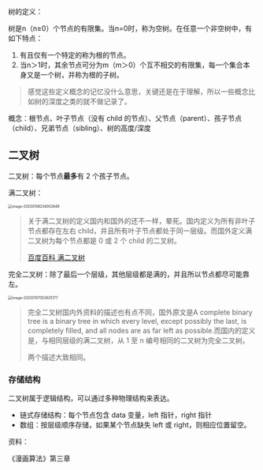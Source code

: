树的定义：

树是n（n≥0）个节点的有限集。当n=0时，称为空树。在任意一个非空树中，有如下特点：

1. 有且仅有一个特定的称为根的节点。
2. 当n＞1时，其余节点可分为m（m＞0）个互不相交的有限集，每一个集合本身又是一个树，并称为根的子树。

> 感觉这些定义概念的记忆没什么意思，关键还是在于理解，所以一些概念比如树的深度之类的就不做记录了。

概念：根节点、叶子节点（没有 child 的节点）、父节点（parent）、孩子节点（child）、兄弟节点（sibling）、树的高度/深度



## 二叉树

二叉树：每个节点**最多**有 2 个孩子节点。

满二叉树：

<img src="https://tva1.sinaimg.cn/large/006tNbRwly1ganaftmidaj30n60cyn2y.jpg" alt="image-20200106234002649" style="zoom:50%;" />

> 关于满二叉树的定义国内和国外的还不一样，晕死。国内定义为所有非叶子节点都存在左右 child，并且所有叶子节点都处于同一层级。而国外定义满二叉树为每个节点都是 0 或 2 个 child 的二叉树。
>
> [百度百科 满二叉树](https://baike.baidu.com/item/%E6%BB%A1%E4%BA%8C%E5%8F%89%E6%A0%91)

完全二叉树：除了最后一个层级，其他层级都是满的，并且所以节点都尽可能靠左。

<img src="https://tva1.sinaimg.cn/large/006tNbRwly1ganb214hx6j30m20eqdkd.jpg" alt="image-20200107002625177" style="zoom:50%;" />

> 完全二叉树国内外资料的描述也有点不同，国外原文是A complete binary tree is a binary tree in which every level, except possibly the last, is completely filled, and all nodes are as far left as possible.而国内的定义是，与相同层级的满二叉树，从 1 至 n 编号相同的二叉树为完全二叉树。
>
> 两个描述大致相同。
>
> 

### 存储结构

二叉树属于逻辑结构，可以通过多种物理结构来表达。

* 链式存储结构：每个节点包含 data 变量，left 指针，right 指针
* 数组：按层级顺序存储，如果某个节点缺失 left 或 right，则相应位置留空。







资料：

《漫画算法》第三章

